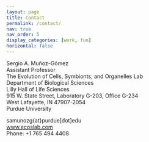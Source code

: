 ```yaml
---
layout: page
title: Contact
permalink: /contact/
nav: true
nav_order: 5
display_categories: [work, fun]
horizontal: false
---
```


Sergio A. Muñoz-Gómez  
  Assistant Professor  
  The Evolution of Cells, Symbionts, and Organelles Lab  
  Department of Biological Sciences  
  Lilly Hall of Life Sciences  
  915 W. State Street, Laboratory G-203, Office G-234  
  West Lafayette, IN 47907-2054  
  Purdue University  
    
  samunozg{at}purdue[dot]edu  
  www.ecoslab.com  
  Phone: +1 765 494 4408  
